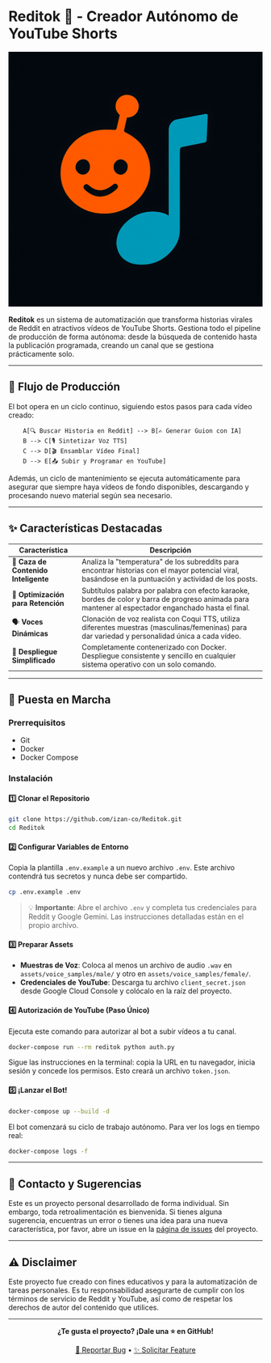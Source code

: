 # Reditok 🤖 - Creador Autónomo de YouTube Shorts

![Logo](reditok.png)

**Reditok** es un sistema de automatización que transforma historias virales de Reddit en atractivos vídeos de YouTube Shorts. Gestiona todo el pipeline de producción de forma autónoma: desde la búsqueda de contenido hasta la publicación programada, creando un canal que se gestiona prácticamente solo.

---

## 🎯 Flujo de Producción

El bot opera en un ciclo continuo, siguiendo estos pasos para cada vídeo creado:

```mermaid
    A[🔍 Buscar Historia en Reddit] --> B[✍️ Generar Guion con IA]
    B --> C[🎙️ Sintetizar Voz TTS]
    C --> D[🎬 Ensamblar Vídeo Final]
    D --> E[📤 Subir y Programar en YouTube]
```

Además, un ciclo de mantenimiento se ejecuta automáticamente para asegurar que siempre haya vídeos de fondo disponibles, descargando y procesando nuevo material según sea necesario.

---

## ✨ Características Destacadas

| Característica | Descripción |
|----------------|-------------|
| 🧠 **Caza de Contenido Inteligente** | Analiza la "temperatura" de los subreddits para encontrar historias con el mayor potencial viral, basándose en la puntuación y actividad de los posts. |
| 🎯 **Optimización para Retención** | Subtítulos palabra por palabra con efecto karaoke, bordes de color y barra de progreso animada para mantener al espectador enganchado hasta el final. |
| 🗣️ **Voces Dinámicas** | Clonación de voz realista con Coqui TTS, utiliza diferentes muestras (masculinas/femeninas) para dar variedad y personalidad única a cada vídeo. |
| 🐳 **Despliegue Simplificado** | Completamente contenerizado con Docker. Despliegue consistente y sencillo en cualquier sistema operativo con un solo comando. |

---

## 🚀 Puesta en Marcha

### Prerrequisitos

- Git
- Docker
- Docker Compose

### Instalación

#### 1️⃣ Clonar el Repositorio

```bash
git clone https://github.com/izan-co/Reditok.git
cd Reditok
```

#### 2️⃣ Configurar Variables de Entorno

Copia la plantilla `.env.example` a un nuevo archivo `.env`. Este archivo contendrá tus secretos y nunca debe ser compartido.

```bash
cp .env.example .env
```

> 💡 **Importante**: Abre el archivo `.env` y completa tus credenciales para Reddit y Google Gemini. Las instrucciones detalladas están en el propio archivo.

#### 3️⃣ Preparar Assets

- **Muestras de Voz**: Coloca al menos un archivo de audio `.wav` en `assets/voice_samples/male/` y otro en `assets/voice_samples/female/`.
- **Credenciales de YouTube**: Descarga tu archivo `client_secret.json` desde Google Cloud Console y colócalo en la raíz del proyecto.

#### 4️⃣ Autorización de YouTube (Paso Único)

Ejecuta este comando para autorizar al bot a subir vídeos a tu canal.

```bash
docker-compose run --rm reditok python auth.py
```

Sigue las instrucciones en la terminal: copia la URL en tu navegador, inicia sesión y concede los permisos. Esto creará un archivo `token.json`.

#### 5️⃣ ¡Lanzar el Bot!

```bash
docker-compose up --build -d
```

El bot comenzará su ciclo de trabajo autónomo. Para ver los logs en tiempo real:

```bash
docker-compose logs -f
```

---

## 🤝 Contacto y Sugerencias

Este es un proyecto personal desarrollado de forma individual. Sin embargo, toda retroalimentación es bienvenida. Si tienes alguna sugerencia, encuentras un error o tienes una idea para una nueva característica, por favor, abre un issue en la [página de issues](https://github.com/izan-co/Reditok/issues) del proyecto.

---

## ⚠️ Disclaimer

Este proyecto fue creado con fines educativos y para la automatización de tareas personales. Es tu responsabilidad asegurarte de cumplir con los términos de servicio de Reddit y YouTube, así como de respetar los derechos de autor del contenido que utilices.

---

<div align="center">

**¿Te gusta el proyecto? ¡Dale una ⭐ en GitHub!**

[🐛 Reportar Bug](https://github.com/izan-co/Reditok/issues) • [✨ Solicitar Feature](https://github.com/izan-co/Reditok/issues)

</div>